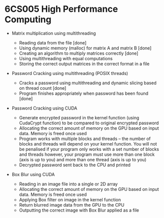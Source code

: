 # 6CS005 High Performance Computing

- Matrix multiplication using multithreading

  - Reading data from the file [done]
  - Using dynamic memory (malloc) for matrix A and matrix B [done]
  - Creating an algorithm to multiply matrices correctly [done]
  - Using multithreading with equal computations
  - Storing the correct output matrices in the correct format in a file

- Password Cracking using multithreading (POSIX threads)

  - Cracks a password using multithreading and dynamic slicing based on thread count [done]
  - Program finishes appropriately when password has been found [done]

- Password Cracking using CUDA

  - Generate encrypted password in the kernel function (using CudaCrypt function) to be compared to original encrypted password
  - Allocating the correct amount of memory on the GPU based on input data. Memory is freed once used
  - Program works with multiple blocks and threads – the number of blocks and threads will depend on your kernel function. You will not be penalised if your program only works with a set number of blocks and threads however, your program must use more than one block (axis is up to you) and more than one thread (axis is up to you)
  - Decrypted password sent back to the CPU and printed

- Box Blur using CUDA
  - Reading in an image file into a single or 2D array
  - Allocating the correct amount of memory on the GPU based on input data. Memory is freed once used
  - Applying Box filter on image in the kernel function
  - Return blurred image data from the GPU to the CPU
  - Outputting the correct image with Box Blur applied as a file
